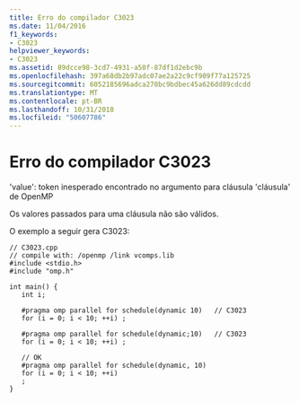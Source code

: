 ```yaml
---
title: Erro do compilador C3023
ms.date: 11/04/2016
f1_keywords:
- C3023
helpviewer_keywords:
- C3023
ms.assetid: 89dcce98-3cd7-4931-a50f-87df1d2ebc9b
ms.openlocfilehash: 397a68db2b97adc07ae2a22c9cf909f77a125725
ms.sourcegitcommit: 6052185696adca270bc9bdbec45a626dd89cdcdd
ms.translationtype: MT
ms.contentlocale: pt-BR
ms.lasthandoff: 10/31/2018
ms.locfileid: "50607786"
---
```

# <a name="compiler-error-c3023"></a>Erro do compilador C3023

'value': token inesperado encontrado no argumento para cláusula 'cláusula' de OpenMP

Os valores passados para uma cláusula não são válidos.

O exemplo a seguir gera C3023:

```
// C3023.cpp
// compile with: /openmp /link vcomps.lib
#include <stdio.h>
#include "omp.h"

int main() {
   int i;

   #pragma omp parallel for schedule(dynamic 10)   // C3023
   for (i = 0; i < 10; ++i) ;

   #pragma omp parallel for schedule(dynamic;10)   // C3023
   for (i = 0; i < 10; ++i) ;

   // OK
   #pragma omp parallel for schedule(dynamic, 10)
   for (i = 0; i < 10; ++i)
   ;
}
```